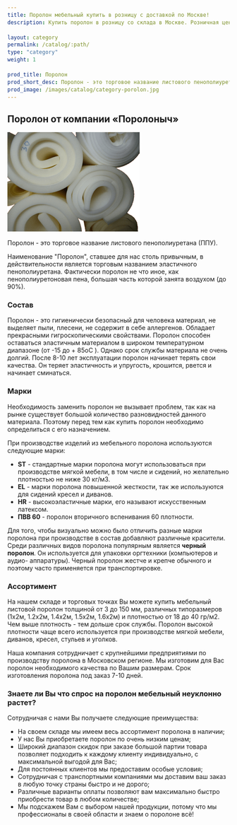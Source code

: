 ```yaml
---
title: Поролон мебельный купить в розницу с доставкой по Москве!
description: Купить поролон в розницу со склада в Москве. Розничная цена листового поролона в интернет-магазине Поролоныча.

layout: category
permalink: /catalog/:path/
type: "category"
weight: 1

prod_title: Поролон
prod_short_desc: Поролон - это торговое название листового пенополиуретана. Наименование "Поролон", ставшее для нас столь привычным, в действительности является торговым названием эластичного пенополиуретана...
prod_image: /images/catalog/category-porolon.jpg
---
```

## Поролон от компании «Поролоныч»
<img class="image right" src="/images/catalog/porolon_foto.png" alt="Поролон мебельный от Поролоныча"/>

Поролон - это торговое название листового пенополиуретана (ППУ).

Наименование "Поролон", ставшее для нас столь привычным, в действительности является торговым названием эластичного пенополиуретана. Фактически поролон не что иное, как пенополиуретоновая пена, большая часть которой занята воздухом (до 90%).

### Состав

Поролон - это гигиенически безопасный для человека материал, не выделяет пыли, плесени, не содержит в себе аллергенов. Обладает прекрасными гигроскопическими свойствами. Поролон способен оставаться эластичным материалом в широком температурном диапазоне (от -15 до + 85оС ). Однако срок службы материала не очень долгий. После 8-10 лет эксплуатации поролон начинает терять свои качества. Он теряет эластичность и упругость, крошится, рвется и начинает сминаться.

### Марки

Необходимость заменить поролон не вызывает проблем, так как на рынке существует большой количество разновидностей данного материала. Поэтому перед тем как купить поролон необходимо определиться с его назначением.

При производстве изделий из мебельного поролона используются следующие марки:

- **ST** - стандартные марки поролона могут использоваться при производстве мягкой мебели, в том числе и сидений, но желательно плотностью не ниже 30 кг/м3.
- **EL** - марки поролона повышенной жесткости, так же используются для сидений кресел и диванов.
- **HR** - высокоэластичные марки, его называют искусственным латексом.
- **ПВВ 60** - поролон вторичного вспенивания 60 плотности.

Для того, чтобы визуально можно было отличить разные марки поролона при производстве в состав добавляют различные красители. Среди различных видов поролона популярным является **черный поролон**. Он используется для упаковки оргтехники (компьютеров и аудио- аппаратуры). Черный поролон жестче и крепче обычного и поэтому часто применяется при транспортировке.

### Ассортимент

На нашем складе и торговых точках Вы можете купить мебельный листовой поролон толщиной от 3 до 150 мм, различных типоразмеров (1х2м, 1.2х2м, 1.4х2м, 1.5х2м, 1.6х2м) и плотностью от 18 до 40 гр/м2. Чем выше плотность - тем дольше срок службы. Поролон высокой плотности чаще всего используется при производстве мягкой мебели, диванов, кресел, стульев и уголков.

Наша компания сотрудничает с крупнейшими предприятиями по производству поролона в Московском регионе. Мы изготовим для Вас поролон необходимого качества по Вашим размерам. Срок изготовления поролона под заказ 7-10 дней.


### Знаете ли Вы что спрос на поролон мебельный неуклонно растет?

Сотрудничая с нами Вы получаете следующие преимущества:

- На своем складе мы имеем весь ассортимент поролона в наличии;
- У нас Вы приобретаете поролон по очень низким ценам;
- Широкий диапазон скидок при заказе большой партии товара позволяет подходить к каждому клиенту индивидуально, с максимальной выгодой для Вас;
- Для постоянных клиентов мы предоставим особые условия;
- Сотрудничая с транспортными компаниями мы доставим ваш заказ в любую точку страны быстро и не дорого;
- Различные варианты оплаты позволяют вам максимально быстро приобрести товар в любом количестве;
- Мы подскажем Вам с выбором нашей продукции, потому что мы профессионалы в своей области и знаем о поролоне всё!